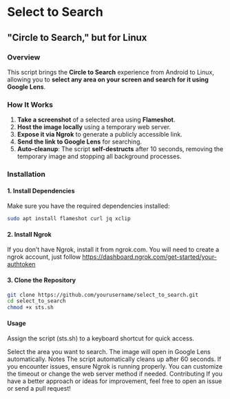 # **Select to Search**

## **"Circle to Search," but for Linux**

### **Overview**
This script brings the **Circle to Search** experience from Android to Linux, allowing you to **select any area on your screen and search for it using Google Lens**.

### **How It Works**
1. **Take a screenshot** of a selected area using **Flameshot**.
2. **Host the image locally** using a temporary web server.
3. **Expose it via Ngrok** to generate a publicly accessible link.
4. **Send the link to Google Lens** for searching.
5. **Auto-cleanup**: The script **self-destructs** after 10 seconds, removing the temporary image and stopping all background processes.


### **Installation**
#### **1. Install Dependencies**
Make sure you have the required dependencies installed:

```sh
sudo apt install flameshot curl jq xclip
```

#### **2. Install Ngrok**
If you don’t have Ngrok, install it from ngrok.com.
You will need to create a ngrok account, just follow  https://dashboard.ngrok.com/get-started/your-authtoken

#### **3. Clone the Repository**
```sh
git clone https://github.com/yourusername/select_to_search.git
cd select_to_search
chmod +x sts.sh
```
#### **Usage**
Assign the script (sts.sh) to a keyboard shortcut for quick access.

Select the area you want to search.
The image will open in Google Lens automatically.
Notes
The script automatically cleans up after 60 seconds.
If you encounter issues, ensure Ngrok is running properly.
You can customize the timeout or change the web server method if needed.
Contributing
If you have a better approach or ideas for improvement, feel free to open an issue or send a pull request!
